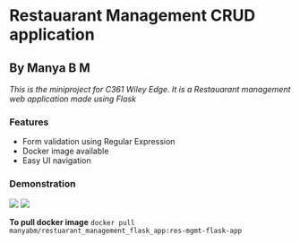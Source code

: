 # Restauarant Management CRUD application
## By Manya B M

*This is the miniproject for C361 Wiley Edge. It is a Restauarant management web application made using Flask*

### Features
- Form validation using Regular Expression
- Docker image available
- Easy UI navigation

### Demonstration

<img src='resources/img1.png'>
<img src='resources/img2.png'>

**To pull docker image**
`docker pull manyabm/restuarant_management_flask_app:res-mgmt-flask-app`
